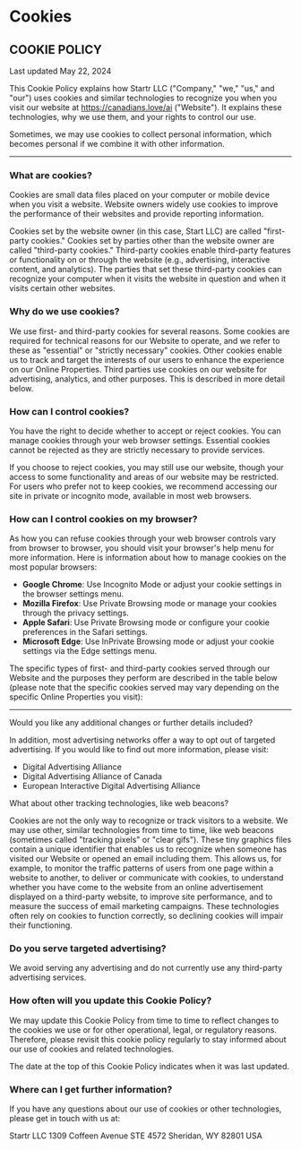 
# Cookies

## COOKIE POLICY

Last updated May 22, 2024

This Cookie Policy explains how Startr LLC ("Company," "we," "us," and "our") uses cookies and similar technologies to recognize you when you visit our website at https://canadians.love/ai ("Website"). It explains these technologies, why we use them, and your rights to control our use.

Sometimes, we may use cookies to collect personal information, which becomes personal if we combine it with other information.

---

### What are cookies?

Cookies are small data files placed on your computer or mobile device when you visit a website. Website owners widely use cookies to improve the performance of their websites and provide reporting information.

Cookies set by the website owner (in this case, Start LLC) are called "first-party cookies." Cookies set by parties other than the website owner are called "third-party cookies." Third-party cookies enable third-party features or functionality on or through the website (e.g., advertising, interactive content, and analytics). The parties that set these third-party cookies can recognize your computer when it visits the website in question and when it visits certain other websites.

### Why do we use cookies?

We use first- and third-party cookies for several reasons. Some cookies are required for technical reasons for our Website to operate, and we refer to these as "essential" or "strictly necessary" cookies. Other cookies enable us to track and target the interests of our users to enhance the experience on our Online Properties. Third parties use cookies on our website for advertising, analytics, and other purposes. This is described in more detail below.

### How can I control cookies?

You have the right to decide whether to accept or reject cookies. You can manage cookies through your web browser settings. Essential cookies cannot be rejected as they are strictly necessary to provide services.

If you choose to reject cookies, you may still use our website, though your access to some functionality and areas of our website may be restricted. For users who prefer not to keep cookies, we recommend accessing our site in private or incognito mode, available in most web browsers.

### How can I control cookies on my browser?

As how you can refuse cookies through your web browser controls vary from browser to browser, you should visit your browser's help menu for more information. Here is information about how to manage cookies on the most popular browsers:

- **Google Chrome**: Use Incognito Mode or adjust your cookie settings in the browser settings menu.
- **Mozilla Firefox**: Use Private Browsing mode or manage your cookies through the privacy settings.
- **Apple Safari**: Use Private Browsing mode or configure your cookie preferences in the Safari settings.
- **Microsoft Edge**: Use InPrivate Browsing mode or adjust your cookie settings via the Edge settings menu.

The specific types of first- and third-party cookies served through our Website and the purposes they perform are described in the table below (please note that the specific cookies served may vary depending on the specific Online Properties you visit):

---

Would you like any additional changes or further details included?

In addition, most advertising networks offer a way to opt out of targeted advertising. If you would like to find out more information, please visit:

- Digital Advertising Alliance
- Digital Advertising Alliance of Canada
- European Interactive Digital Advertising Alliance

What about other tracking technologies, like web beacons?

Cookies are not the only way to recognize or track visitors to a website. We may use other, similar technologies from time to time, like web beacons (sometimes called "tracking pixels" or "clear gifs"). These tiny graphics files contain a unique identifier that enables us to recognize when someone has visited our Website or opened an email including them. This allows us, for example, to monitor the traffic patterns of users from one page within a website to another, to deliver or communicate with cookies, to understand whether you have come to the website from an online advertisement displayed on a third-party website, to improve site performance, and to measure the success of email marketing campaigns. These technologies often rely on cookies to function correctly, so declining cookies will impair their functioning.

### Do you serve targeted advertising?

We avoid serving any advertising and do not currently use any third-party advertising services.

### How often will you update this Cookie Policy?

We may update this Cookie Policy from time to time to reflect changes to the cookies we use or for other operational, legal, or regulatory reasons. Therefore, please revisit this cookie policy regularly to stay informed about our use of cookies and related technologies.

The date at the top of this Cookie Policy indicates when it was last updated.

### Where can I get further information?

If you have any questions about our use of cookies or other technologies, please get in touch with us at:

Startr LLC
1309 Coffeen Avenue STE 4572
Sheridan, WY 82801
USA